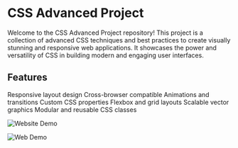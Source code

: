 # CSS Advanced Project

Welcome to the CSS Advanced Project repository! This project is a collection of advanced CSS techniques and best practices to create visually stunning and responsive web applications. It showcases the power and versatility of CSS in building modern and engaging user interfaces.

## Features

Responsive layout design
Cross-browser compatible
Animations and transitions
Custom CSS properties
Flexbox and grid layouts
Scalable vector graphics
Modular and reusable CSS classes

![Website Demo](https://github.com/ama-lyn/alx_html_css/assets/132227466/8191ebad-8c65-4596-91fa-568b06404c28)

![Web Demo](https://github.com/ama-lyn/alx_html_css/assets/132227466/2e0dac71-fbcc-41d4-b7e6-841cc213cf9c)